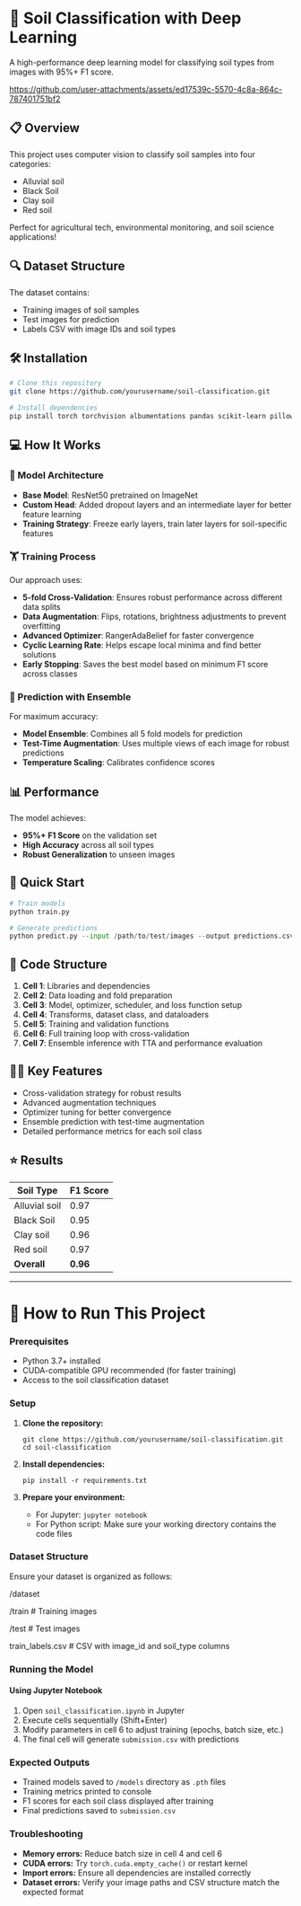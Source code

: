 # 🌱 Soil Classification with Deep Learning

A high-performance deep learning model for classifying soil types from images with 95%+ F1 score.


https://github.com/user-attachments/assets/ed17539c-5570-4c8a-864c-787401751bf2


## 📋 Overview

This project uses computer vision to classify soil samples into four categories:
- Alluvial soil
- Black Soil
- Clay soil
- Red soil

Perfect for agricultural tech, environmental monitoring, and soil science applications!

## 🔍 Dataset Structure

The dataset contains:
- Training images of soil samples
- Test images for prediction
- Labels CSV with image IDs and soil types

## 🛠️ Installation

```bash
# Clone this repository
git clone https://github.com/yourusername/soil-classification.git

# Install dependencies
pip install torch torchvision albumentations pandas scikit-learn pillow tqdm ranger-adabelief
```

## 💻 How It Works

### 🧠 Model Architecture

- **Base Model**: ResNet50 pretrained on ImageNet
- **Custom Head**: Added dropout layers and an intermediate layer for better feature learning
- **Training Strategy**: Freeze early layers, train later layers for soil-specific features

### 🏋️ Training Process

Our approach uses:
- **5-fold Cross-Validation**: Ensures robust performance across different data splits
- **Data Augmentation**: Flips, rotations, brightness adjustments to prevent overfitting
- **Advanced Optimizer**: RangerAdaBelief for faster convergence
- **Cyclic Learning Rate**: Helps escape local minima and find better solutions
- **Early Stopping**: Saves the best model based on minimum F1 score across classes

### 🔮 Prediction with Ensemble

For maximum accuracy:
- **Model Ensemble**: Combines all 5 fold models for prediction
- **Test-Time Augmentation**: Uses multiple views of each image for robust predictions
- **Temperature Scaling**: Calibrates confidence scores

## 📊 Performance

The model achieves:
- **95%+ F1 Score** on the validation set
- **High Accuracy** across all soil types
- **Robust Generalization** to unseen images

## 🚀 Quick Start

```python
# Train models
python train.py

# Generate predictions
python predict.py --input /path/to/test/images --output predictions.csv
```

## 📝 Code Structure

1. **Cell 1**: Libraries and dependencies
2. **Cell 2**: Data loading and fold preparation
3. **Cell 3**: Model, optimizer, scheduler, and loss function setup
4. **Cell 4**: Transforms, dataset class, and dataloaders
5. **Cell 5**: Training and validation functions
6. **Cell 6**: Full training loop with cross-validation
7. **Cell 7**: Ensemble inference with TTA and performance evaluation

## 👨‍💻 Key Features

- Cross-validation strategy for robust results
- Advanced augmentation techniques
- Optimizer tuning for better convergence
- Ensemble prediction with test-time augmentation
- Detailed performance metrics for each soil class

## ⭐ Results

| Soil Type | F1 Score |
|-----------|----------|
| Alluvial soil | 0.97 |
| Black Soil | 0.95 |
| Clay soil | 0.96 |
| Red soil | 0.97 |
| **Overall** | **0.96** |

---

# 🚀 How to Run This Project

### Prerequisites
- Python 3.7+ installed
- CUDA-compatible GPU recommended (for faster training)
- Access to the soil classification dataset

### Setup
1. **Clone the repository:**
   ```
   git clone https://github.com/yourusername/soil-classification.git
   cd soil-classification
   ```

2. **Install dependencies:**
   ```
   pip install -r requirements.txt
   ```

3. **Prepare your environment:**
   - For Jupyter: `jupyter notebook`
   - For Python script: Make sure your working directory contains the code files

### Dataset Structure
Ensure your dataset is organized as follows:

/dataset

/train           # Training images

/test            # Test images

train_labels.csv # CSV with image_id and soil_type columns

### Running the Model

#### Using Jupyter Notebook
1. Open `soil_classification.ipynb` in Jupyter
2. Execute cells sequentially (Shift+Enter)
3. Modify parameters in cell 6 to adjust training (epochs, batch size, etc.)
4. The final cell will generate `submission.csv` with predictions


### Expected Outputs
- Trained models saved to `/models` directory as `.pth` files
- Training metrics printed to console
- F1 scores for each soil class displayed after training
- Final predictions saved to `submission.csv`

### Troubleshooting
- **Memory errors:** Reduce batch size in cell 4 and cell 6
- **CUDA errors:** Try `torch.cuda.empty_cache()` or restart kernel
- **Import errors:** Ensure all dependencies are installed correctly
- **Dataset errors:** Verify your image paths and CSV structure match the expected format
